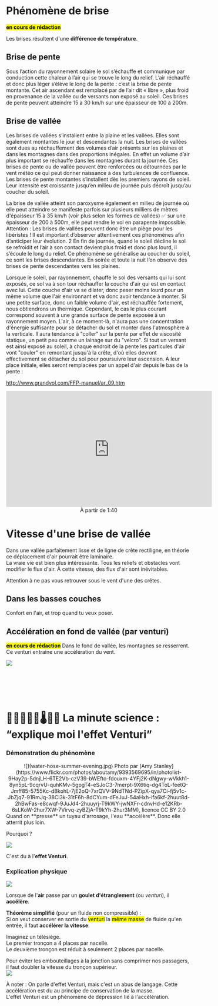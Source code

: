 <!--
A93V
Une brise de vallée :

peut dépasser facilement les 30 km/h en été2

se manifeste parfois sur plusieurs milliers de mètres d'épaisseur-6

accélère quand la vallée se resserre2

augmente quand on descend dans la basse couche
-->


# Phénomène de brise

<mark><b>en cours de rédaction</b></mark>

Les brises résultent d'une **différence de température**. 

## Brise de pente

Sous l’action du rayonnement solaire le sol s’échauffe et communique par
conduction cette chaleur à l’air qui se trouve le long du relief.
L’air réchauffé et donc plus léger s’élève le long de la pente : c’est la brise
de pente montante.
Cet air ascendant est remplacé par de l’air dit « libre », plus froid en
provenance de la vallée ou de versants non exposé au soleil.
Ces brises de pente peuvent atteindre 15 à 30 km/h sur une épaisseur de
100 à 200m.

## Brise de vallée

Les brises de vallées s’installent entre la plaine et les vallées. Elles sont
également montantes le jour et descendantes la nuit.
Les brises de vallées sont dues au réchauffement des volumes d’air
présents sur les plaines et dans les montagnes dans des proportions
inégales. En effet un volume d’air plus important se réchauffe dans les
montagnes durant la journée.
Ces brises de pente ou de vallée peuvent être renforcées ou détournées
par le vent météo ce qui peut donner naissance à des turbulences de
confluence.
Les brises de pente montantes s’installent dès les premiers rayons de
soleil. Leur intensité est croissante jusqu’en milieu de journée puis décroît
jusqu’au coucher du soleil.

La brise de vallée atteint son paroxysme également en milieu de journée
où elle peut atteindre se manifeste parfois sur plusieurs milliers de mètres d'épaisseur 15 à 35 km/h (voir plus selon les formes de vallées)
✅  sur une épaisseur de 200 à 500m, elle peut rendre le vol en parapente
impossible.
Attention : Les brises de vallées peuvent donc être un piège pour les
libéristes ! Il est important d’observer attentivement ces phénomènes afin
d’anticiper leur évolution. 
2
En fin de journée, quand le soleil décline le sol se refroidit et l’air à son
contact devient plus froid et donc plus lourd, il s’écoule le long du relief.
Ce phénomène se généralise au coucher du soleil, ce sont les brises
descendantes.
En soirée et toute la nuit l’on observe des brises de pente descendantes
vers les plaines.


Lorsque le soleil, par rayonnement, chauffe le sol des versants qui lui sont exposés, ce sol va à son tour réchauffer la couche d'air qui est en contact avec lui. Cette couche d'air va se dilater, donc peser moins lourd pour un même volume que l'air environnant et va donc avoir tendance à monter. Si une petite surface, donc un faible volume d'air, est réchauffée fortement, nous obtiendrons un thermique. Cependant, le cas le plus courant correspond souvent à une grande surface de pente exposée à un rayonnement moyen. L'air, à ce moment-là, n'aura pas une concentration d'énergie suffisante pour se détacher du sol et monter dans l'atmosphère à la verticale. Il aura tendance à "coller" sur la pente par effet de viscosité statique, un petit peu comme un lainage sur du "velcro". Si tout un versant est ainsi exposé au soleil, à chaque endroit de la pente les particules d'air vont "couler" en remontant jusqu'à la crête, d'où elles devront effectivement se détacher du sol pour poursuivre leur ascension. A leur place initiale, elles seront remplacées par un appel d'air depuis le bas de la pente :

http://www.grandvol.com/FFP-manuel/ar_09.htm



<iframe width="560" height="315" src="https://www.youtube.com/embed/Cpwf8Qazy_0?start=100" frameborder="0" allow="accelerometer; autoplay; encrypted-media; gyroscope; picture-in-picture" allowfullscreen></iframe>
<center>À partir de 1:40</center>


# Vitesse d'une brise de vallée

Dans une vallée parfaitement lisse et de ligne de crête rectiligne, en théorie ce déplacement d'air pourrait être laminaire.  
La vraie vie est bien plus intéressante. Tous les reliefs et obstacles vont modifier le flux d'air. À cette vitesse, des flux d'air sont inévitables.

Attention à ne pas vous retrouver sous le vent d'une des crêtes. 

## Dans les basses couches

Confort en l'air, et trop quand tu veux poser.

## Accélération en fond de vallée (par venturi)

<mark><b>en cours de rédaction</b></mark>
Dans le fond de vallée, les montagnes se resserrent. Ce venturi entraine une accélération du vent.

![](venturi-speed-vallee.jpeg)


<br>
<br><br><br>

# 🧠👩🏻‍🔬🔬🌡🧪📐 La minute science : “explique moi l'effet Venturi”

### Démonstration du phénomène

<div style="text-align: center;">![](water-hose-summer-evening.jpg)  
<caption>Photo par [Amy Stanley](https://www.flickr.com/photos/aboutamy/9393569695/in/photolist-9Hay2p-5dnjLH-6TE2Vb-czV39-bWEfto-fdouxm-4YFj2K-dNgwy-wVkkh1-8yn5pL-9cqrvU-quhKMv-5gpgT4-eSJoC3-7merpt-9X6tiq-dg4ToL-feetQ-Jmff85-5755Kc-dBkohL-7jE2oQ-7xrQVV-9NdTNd-PZipX-qya7Ci-fj5v1c-JbZjq7-91RmJq-38Ci3k-31tF6h-8dCYum-dFeJuJ-54aHxh-ifa6kf-2huut8d-2hBwFas-e8cwqf-9JuJd4-2huuyrj-T9kWY-jwNXFr-cdnvHd-e12KRb-6sLKoW-2hur7XW-7Virvq-zyBZjA-T9kYh-2hur3MM), licence CC BY 2.0</caption>


<div style="text-align: left;">
Quand on **presse** un tuyau d'arrosage, l'eau **accélère**.  
Donc elle atterrit plus loin.

Pourquoi ?

![](venturi-speed-water-hose.jpeg)

C'est du à l'**effet Venturi**.


### Explication physique

![](venturi-speed-increase.jpeg)

Lorsque de l'**air** passe par un **goulet d'étranglement** (ou *venturi*), il **accélère**.    



**Théorème simplifié** (pour un fluide non compressible) :  
Si on veut conserver en sortie du <mark>venturi</mark> la <mark>même masse</mark> de fluide qu'en entrée, il faut **accélérer la vitesse**.  


Imaginez un télésiège.  
Le premier tronçon a 4 places par nacelle.  
Le deuxième tronçon est réduit à seulement 2 places par nacelle.

Pour éviter les embouteillages à la jonction sans comprimer nos passagers, il faut doubler la vitesse du tronçon supérieur.  
![](venturi-ski-lift.jpeg)


À noter : 
On parle d'effet Venturi, mais c'est un abus de langage. Cette accélération est du au principe de conservation de la masse.  
L'effet Venturi est un phénomène de dépression lié à l'accélération.

